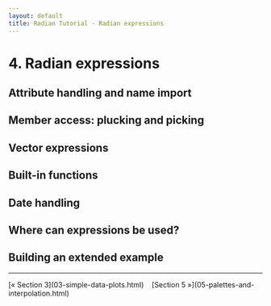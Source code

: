 ```yaml
---
layout: default
title: Radian Tutorial - Radian expressions
---
```


# 4. Radian expressions

## Attribute handling and name import

## Member access: plucking and picking

## Vector expressions

## Built-in functions

## Date handling

## Where can expressions be used?

## Building an extended example


<hr>
[&laquo; Section 3](03-simple-data-plots.html)&nbsp;&nbsp;&nbsp;
[Section 5 &raquo;](05-palettes-and-interpolation.html)
